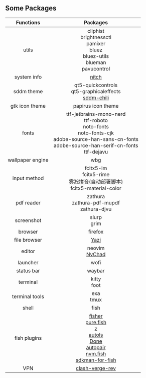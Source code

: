 ## Some Packages

| Functions | Packages |
|:--------:|:----:|
| utils | cliphist<br>brightnessctl<br>pamixer<br>bluez<br>bluez-utils<br>blueman<br>pavucontrol |
| system info | [nitch](https://github.com/ssleert/nitch) |
| sddm theme | qt5-quickcontrols<br>qt5-graphicaleffects<br>[sddm-chili](https://github.com/MarianArlt/sddm-chili)|
| gtk icon theme | papirus icon theme |
| fonts | ttf-jetbrains-mono-nerd<br>ttf-roboto<br>noto-fonts<br>noto-fonts-cjk<br>adobe-source-han-sans-cn-fonts<br>adobe-source-han-serif-cn-fonts<br>ttf-dejavu|
| wallpaper engine | wbg |
| input method | fcitx5-im<br>fcitx5-rime<br>[雾凇拼音(自动部署脚本)](https://github.com/Mark24Code/rime-auto-deploy)<br>fcitx5-material-color |
| pdf reader | zathura<br>zathura-pdf-mupdf<br>zathura-djvu |
| screenshot | slurp<br>grim |
| browser | firefox |
| file browser | [Yazi](https://github.com/sxyazi/yazi) |
| editor | neovim<br>[NvChad](https://nvchad.com/) |
| launcher | wofi |
| status bar | waybar |
| terminal | kitty<br>foot |
| terminal tools | exa<br>tmux|
| shell | fish |
| fish plugins | [fisher](https://github.com/jorgebucaran/fisher)<br>[pure.fish](https://github.com/pure-fish/pure)<br>[z](https://github.com/jethrokuan/z)<br>[autols](https://github.com/yuys13/autols.fish)<br>[Done](https://github.com/franciscolourenco/done)<br>[autopair](https://github.com/jorgebucaran/autopair.fish)<br>[nvm.fish](https://github.com/jorgebucaran/nvm.fish)<br>[sdkman-for-fish](https://github.com/reitzig/sdkman-for-fish) |
| VPN | [clash-verge-rev](https://github.com/clash-verge-rev/clash-verge-rev) |
